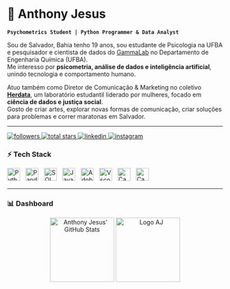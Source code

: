 # 🧠 Anthony Jesus

**`Psychometrics Student | Python Programmer & Data Analyst`**

Sou de Salvador, Bahia tenho 19 anos, sou estudante de Psicologia na UFBA e pesquisador e cientista de dados do [GammaLab](https://www.linkedin.com/company/gamma-lab/posts/?feedView=all) no Departamento de Engenharia Química (UFBA).  
Me interesso por **psicometria, análise de dados e inteligência artificial**, unindo tecnologia e comportamento humano.  

Atuo também como Diretor de Comunicação & Marketing no coletivo [**Herdata**](https://www.linkedin.com/company/109134076/admin/dashboard/), um laboratório estudantil liderado por mulheres, focado em **ciência de dados e justiça social**.  
Gosto de criar artes, explorar novas formas de comunicação, criar soluções para problemas e correr maratonas em Salvador.  

---
<p align="left">
  <a href="https://github.com/dev-anthonyjesus?tab=followers">
    <img 
      alt="followers" 
      title="Follow me on GitHub" 
      src="https://img.shields.io/github/followers/dev-anthonyjesus?color=baff7c&label=Followers&logo=github&style=for-the-badge&logoColor=black"
    />
  </a>
  <a href="https://github.com/dev-anthonyjesus?tab=repositories&sort=stargazers">
    <img 
      alt="total stars" 
      title="Total stars on GitHub" 
      src="https://img.shields.io/github/stars/dev-anthonyjesus?color=baff7c&label=Stars&logo=star&style=for-the-badge&logoColor=black"
    />
  </a>
  <a href="https://www.linkedin.com/feed/">
    <img 
      alt="linkedin" 
      title="Connect on LinkedIn" 
      src="https://img.shields.io/badge/LinkedIn-baff7c?style=for-the-badge&logo=linkedin&logoColor=black"
    />
  </a>
  <a href="https://www.instagram.com/thxsssy/">
    <img 
      alt="instagram" 
      title="Follow me on Instagram" 
      src="https://img.shields.io/badge/Instagram-baff7c?style=for-the-badge&logo=instagram&logoColor=black"
    />
  </a>
</p>



### ⚡ Tech Stack

<img align="left" alt="Python" title="Python" width="30px" style="padding-right: 10px;" src="https://cdn.jsdelivr.net/gh/devicons/devicon/icons/python/python-original.svg"/>

<img align="left" alt="Pandas" title="Pandas" width="30px" style="padding-right: 10px;" src="https://cdn.jsdelivr.net/gh/devicons/devicon/icons/pandas/pandas-original.svg"/>

<img align="left" alt="SQL" title="SQL" width="30px" style="padding-right: 10px;" src="https://cdn.jsdelivr.net/gh/devicons/devicon/icons/azuresqldatabase/azuresqldatabase-original.svg" />

<img align="left" alt="JavaScript" title="JavaScript" width="30px" style="padding-right: 10px;" src="https://cdn.jsdelivr.net/gh/devicons/devicon/icons/javascript/javascript-original.svg" />

<img align="left" alt="Adobe Photoshop" title="Adobe Photoshop" width="30px" style="padding-right: 10px;" src="https://cdn.jsdelivr.net/gh/devicons/devicon/icons/photoshop/photoshop-original.svg" />

<img align="left" alt="Vscode" title="VS Code" width="30px" style="padding-right: 10px;" src="https://cdn.jsdelivr.net/gh/devicons/devicon/icons/vscode/vscode-original.svg" />

<img align="left" alt="Canva" title="Canva" width="30px" style="padding-right: 10px;" src="https://uxwing.com/wp-content/themes/uxwing/download/brands-and-social-media/canva-icon.png"/>

<img align="left" alt="CapCut" title="CapCut" width="30px" style="padding-right: 10px;" src="https://vectorseek.com/wp-content/uploads/2023/07/cap-cut-logo.png"/>

<br/>
<br/>

---

### 📊 Dashboard

<p align="center">
  <img 
    src="https://github-readme-stats.vercel.app/api?username=dev-anthonyjesus&show_icons=true&title_color=baff7c&icon_color=baff7c&text_color=ffffff&bg_color=00000000" 
    alt="Anthony Jesus' GitHub Stats"
    height="150"
  />
  <img 
    src="https://github.com/dev-anthonyjesus/gif/blob/main/2025.Logo%20-%20Minha%20Identidade%20Visual%20.gif?raw=true" 
    alt="Logo AJ"
    height="150"
  />
</p>

